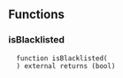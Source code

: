 


## Functions
### isBlacklisted
```solidity
  function isBlacklisted(
  ) external returns (bool)
```




